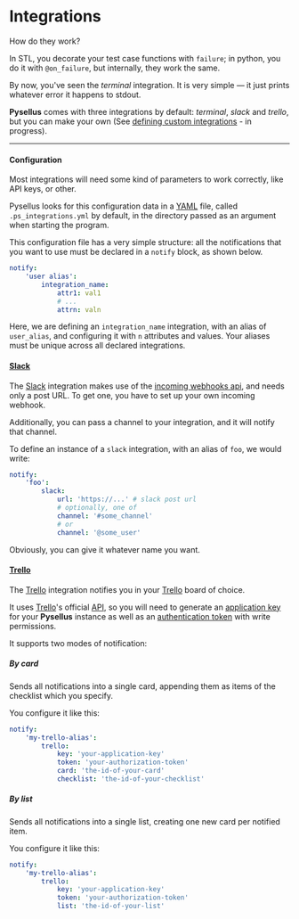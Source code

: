# Integrations

How do they work?

In STL, you decorate your test case functions with `failure`; in python, you do it with `@on_failure`, but internally, they work the same.

By now, you've seen the *terminal* integration. It is very simple — it just prints whatever error it happens to stdout.

**Pysellus** comes with three integrations by default: *terminal*, *slack* and *trello*, but you can make your own (See [defining custom integrations](.) - in progress).

---

#### Configuration

Most integrations will need some kind of parameters to work correctly, like API keys, or other.

Pysellus looks for this configuration data in a [YAML](http://yaml.org/) file, called `.ps_integrations.yml` by default, in the directory passed as an argument when starting the program.

This configuration file has a very simple structure: all the notifications that you want to use must be declared in a `notify` block, as shown below.

```yaml
notify:
    'user alias':
        integration_name:
            attr1: val1
            # ...
            attrn: valn
```

Here, we are defining an `integration_name` integration, with an alias of `user_alias`, and configuring it with `n` attributes and values. Your aliases must be unique across all declared integrations.

#### [Slack][slack-url]

The [Slack][slack-url] integration makes use of the [incoming webhooks api](https://api.slack.com/incoming-webhooks), and needs only a post URL. To get one, you have to set up your own incoming webhook.

Additionally, you can pass a channel to your integration, and it will notify that channel.

To define an instance of a `slack` integration, with an alias of `foo`, we would write:

```yaml
notify:
    'foo':
        slack:
            url: 'https://...' # slack post url
            # optionally, one of
            channel: '#some_channel'
            # or
            channel: '@some_user'
```

Obviously, you can give it whatever name you want.

#### [Trello][trello-url]

The [Trello][trello-url] integration notifies you in your [Trello][trello-url] board of choice.

It uses [Trello][trello-url]'s official [API](http://developers.trello.com/), so you will need to generate an [application key](https://trello.com/app-key) for your **Pysellus** instance as well as an [authentication token](http://developers.trello.com/authorize) with write permissions.

It supports two modes of notification:

##### By card

Sends all notifications into a single card, appending them as items of the checklist which you specify.

You configure it like this:

```yaml
notify:
    'my-trello-alias':
        trello:
            key: 'your-application-key'
            token: 'your-authorization-token'
            card: 'the-id-of-your-card'
            checklist: 'the-id-of-your-checklist'
```


##### By list

Sends all notifications into a single list, creating one new card per notified item.

You configure it like this:

```yaml
notify:
    'my-trello-alias':
        trello:
            key: 'your-application-key'
            token: 'your-authorization-token'
            list: 'the-id-of-your-list'
```

[slack-url]:  https://slack.com
[trello-url]: https://trello.com/
